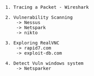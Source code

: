 <pre>
1. Tracing a Packet - Wireshark

2. Vulnerability Scanning 
    -> Nessus
    -> Netspark
    -> nikto

3. Exploring RealVNC
    -> rapid7.com
    -> exploit-db.com
    
4. Detect Vuln windows system
    -> Netsparker


</pre>

